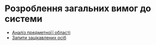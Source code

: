 # Розроблення загальних вимог до системи

- [Аналіз предметноїї області](/requirements/state-of-the-art.html)
- [Запити зацікавлених осіб](/requirements/stakeholders-needs.html)